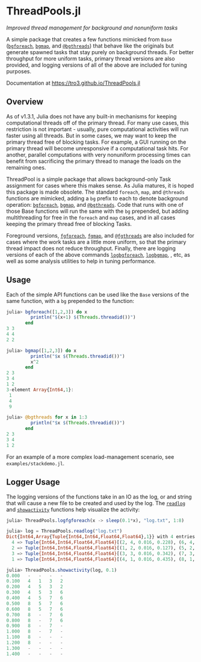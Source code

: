 # ThreadPools.jl

_Improved thread management for background and nonuniform tasks_

A simple package that creates a few functions mimicked from `Base`
([`bgforeach`](https://tro3.github.io/ThreadPools.jl/build/index.html#ThreadPools.bgforeach-Tuple{Any,Any}), 
[`bgmap`](https://tro3.github.io/ThreadPools.jl/build/index.html#ThreadPools.bgmap-Tuple{Any,Any}),
and
[`@bgthreads`](https://tro3.github.io/ThreadPools.jl/build/index.html#ThreadPools.@bgthreads))
that behave like the originals but generate spawned tasks 
that stay purely on background threads.  For better throughput for more
uniform tasks, primary thread versions are also provided, and logging 
versions of all of the above are included for tuning purposes.

Documentation at https://tro3.github.io/ThreadPools.jl

## Overview

As of v1.3.1, Julia does not have any built-in mechanisms for keeping 
computational threads off of the primary thread.  For many use cases, this 
restriction is not important - usually, pure computational activities will 
run faster using all threads.  But in some cases, we may want to keep the 
primary thread free of blocking tasks.  For example, a GUI running on the 
primary thread will become unresponsive if a computational task hits.  For 
another, parallel computations with very nonuniform processing times can 
benefit from sacrificing the primary thread to manage the loads on the 
remaining ones.

ThreadPool is a simple package that allows background-only Task assignment for 
cases where this makes sense.  As Julia matures, it is hoped this package is 
made obsolete.  The standard `foreach`,  `map`, and `@threads` functions are 
mimicked, adding a `bg` prefix to each to denote background operation: 
[`bgforeach`](https://tro3.github.io/ThreadPools.jl/build/index.html#ThreadPools.bgforeach-Tuple{Any,Any}), 
[`bgmap`](https://tro3.github.io/ThreadPools.jl/build/index.html#ThreadPools.bgmap-Tuple{Any,Any}),
and
[`@bgthreads`](https://tro3.github.io/ThreadPools.jl/build/index.html#ThreadPools.@bgthreads).
Code that runs with one of those Base functions will run the same with the 
`bg` prepended, but adding multithreading for free in the `foreach` and `map` 
cases, and in all cases keeping the primary thread free of blocking Tasks.

Foreground versions, 
[`fgforeach`](https://tro3.github.io/ThreadPools.jl/build/index.html#ThreadPools.fgforeach-Tuple{Any,Any}), 
[`fgmap`](https://tro3.github.io/ThreadPools.jl/build/index.html#ThreadPools.fgmap-Tuple{Any,Any}),
and
[`@fgthreads`](https://tro3.github.io/ThreadPools.jl/build/index.html#ThreadPools.@fgthreads)
are also included for cases where the work tasks are a little more uniform, so
that the primary thread impact does not reduce throughput.  Finally, there are
logging versions of each of the above commands
[`logbgforeach`](https://tro3.github.io/ThreadPools.jl/build/index.html#ThreadPools.logbgforeach), 
[`logbgmap`](https://tro3.github.io/ThreadPools.jl/build/index.html#ThreadPools.logbgmap), 
, etc, as well as some analysis utilities to help in tuning performance.


## Usage

Each of the simple API functions can be used like the `Base` versions of the 
same function, with a `bg` prepended to the function: 

```julia
julia> bgforeach([1,2,3]) do x
         println("$(x+1) $(Threads.threadid())")
       end
3 3
4 4
2 2

julia> bgmap([1,2,3]) do x
         println("$x $(Threads.threadid())")
         x^2
       end
2 3
3 4
1 2
3-element Array{Int64,1}:
 1
 4
 9

julia> @bgthreads for x in 1:3
         println("$x $(Threads.threadid())")
       end
2 3
3 4
1 2
```
For an example of a more complex load-management scenario, see 
`examples/stackdemo.jl`.


## Logger Usage

The logging versions of the functions take in an IO as the log, or and string
that will cause a new file to be created and used by the log.  The 
[`readlog`](https://tro3.github.io/ThreadPools.jl/build/index.html#ThreadPools.readlog)
and 
[`showactivity`](https://tro3.github.io/ThreadPools.jl/build/index.html#ThreadPools.showactivity)
functions help visualize the activity:

```julia
julia> ThreadPools.logfgforeach(x -> sleep(0.1*x), "log.txt", 1:8)

julia> log = ThreadPools.readlog("log.txt")
Dict{Int64,Array{Tuple{Int64,Int64,Float64,Float64},1}} with 4 entries:
  4 => Tuple{Int64,Int64,Float64,Float64}[(2, 4, 0.016, 0.228), (6, 4, 0.228, 0.842)]
  2 => Tuple{Int64,Int64,Float64,Float64}[(1, 2, 0.016, 0.127), (5, 2, 0.127, 0.639)]
  3 => Tuple{Int64,Int64,Float64,Float64}[(3, 3, 0.016, 0.342), (7, 3, 0.342, 1.043)]
  1 => Tuple{Int64,Int64,Float64,Float64}[(4, 1, 0.016, 0.435), (8, 1, 0.435, 1.246)]

julia> ThreadPools.showactivity(log, 0.1)
0.000   -   -   -   -
0.100   4   1   3   2
0.200   4   5   3   2
0.300   4   5   3   6
0.400   4   5   7   6
0.500   8   5   7   6
0.600   8   5   7   6
0.700   8   -   7   6
0.800   8   -   7   6
0.900   8   -   7   -
1.000   8   -   7   -
1.100   8   -   -   -
1.200   8   -   -   -
1.300   -   -   -   -
1.400   -   -   -   -
```
